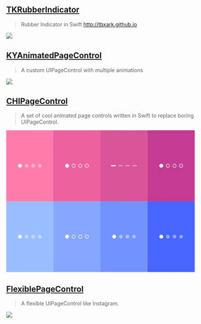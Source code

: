 [TKRubberIndicator](https://github.com/TBXark/TKRubberIndicator)
--
> Rubber Indicator in Swift http://tbxark.github.io

![](https://camo.githubusercontent.com/2ea6152b06aa5f9ca21ab7ff0a83830f73f48fbe/68747470733a2f2f6431337961637572716a676172612e636c6f756466726f6e742e6e65742f75736572732f3330333233342f73637265656e73686f74732f323039303830332f70616765696e64696361746f722e676966)

[KYAnimatedPageControl](https://github.com/KittenYang/KYAnimatedPageControl)
--
> A custom UIPageControl with multiple animations

![](https://github.com/KittenYang/KYAnimatedPageControl/raw/master/gooeyCircle.gif)

[CHIPageControl](https://github.com/ChiliLabs/CHIPageControl)
--
> A set of cool animated page controls written in Swift to replace boring UIPageControl.

![](https://github.com/ChiliLabs/CHIPageControl/raw/master/Images/demo.gif)

[FlexiblePageControl](https://github.com/shima11/FlexiblePageControl)
--
> A flexible UIPageControl like Instagram.

![](https://github.com/shima11/FlexiblePageControl/raw/master/demo.gif)
